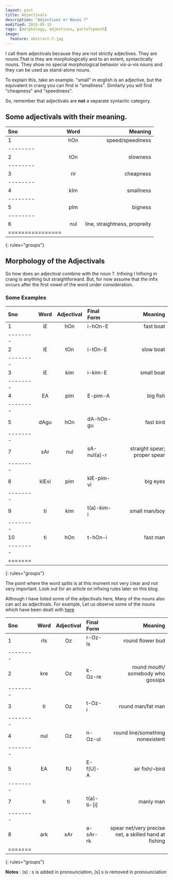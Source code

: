 ```yaml
---
layout: post
title: Adjectivals
description: "Adjectives or Nouns ?"
modified: 2015-05-15
tags: [morphology, adjectives, partofspeech]
image:
  feature: abstract-7.jpg
---
```



I call them adjectivals because they are not strictly adjectives. They are nouns.That is they are morphologically and to an extent, syntactically nouns. They show no special morphological behavior vis-a-vis nouns and they can be used as stand-alone nouns.

To explain this, take an example. "small" in english is an adjective, but the equivalent in crang you can find is "smallness". Similarly you will find "cheapness" and "speediness". 

So, remember that adjectivals are **not** a separate syntactic category. 

## Some adjectivals with their meaning.

| Sno | Word | Meaning |
|:----|:----:|-------:|
| 1   | hOn   | speed/speediness  |
|--------
| 2   | tOn   | slowness |
|--------
| 3   | rir   | cheapness |
|--------
| 4   | kIm   | smallness |
|--------
| 5   | pIm   | bigness |
|--------
| 6   | nul   | line, straightness, propreity  |
|================
{: rules="groups"}

## Morphology of the Adjectivals

So how does an adjectival combine with the noun ?. Infixing !
Infixing in crang is anything but straightforward. But, for now assume that the infix occurs after the first vowel of the word under consideration.

### Some Examples


| Sno | Word  | Adjectival | Final Form  | Meaning     |
|:----|:-----:|:----------:|:------------|------------:|
| 1   | iE    | hOn	   | i-hOn-E     | fast boat   |
|--------
| 2   | iE    | tOn	   | i-tOn-E     | slow boat   |
|--------
| 3   | iE    | kim	   | i-kim-E     | small boat  |
|--------
| 4   | EA    | pim	   | E-pim-A     | big fish    |
|--------
| 5   | dAgu  | hOn	   | dA-hOn-gu   | fast bird   |
|--------
| 7   | sAr   | nul	   | sA-nul(a)-r | straight spear; proper spear |
|-------- 
| 8   | klEvi | pim	   | klE-pim-vi  | big eyes     |
|--------
| 9   | ti    | kim	   | t(a)-kim-i  | small man/boy  |
|--------
| 10  | ti    | hOn	   | t-hOn-i     | fast man   |
|--------
|=======
{: rules="groups"}

The point where the word *splits* is at this moment not very clear and not very important. Look out for an article on infixing rules later on this blog. 

Although I have listed some of the adjectivals here, Many of the nouns also can act as adjectivals. For example, Let us observe some of the nouns which have been dealt with [here](http://neshkatrapati.github.io/crang/basic_vocabulary/)

| Sno | Word  | Adjectival | Final Form  | Meaning     |
|:----|:-----:|:----------:|:------------|------------:|
| 1   | rIs   | Oz	   | r-Oz-Is     | round flower bud   |
|--------
| 2   | kre   | Oz	   | k-Oz-re     | round mouth/ somebody who gossips |
|--------
| 3   | ti    | Oz	   | t-Oz-i      | round man/fat man  |
|--------
| 4   | nul   | Oz	   | n-Oz-ul     | round line/something nonexistent  |
|--------
| 5   | EA    | fU	   | E-f[U]-A    | air fish/~bird   |
|--------
| 7   | ti    | ti	   | t(a)-ti-[i] | manly man |
|-------- 
| 8   | ark   | sAr	   | a-sAr-rk    | spear net/very precise net, a skilled hand at fishing |
|=======
{: rules="groups"}

**Notes** : (s) : s is added in pronounciation, [s] s is removed in pronounciation

